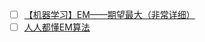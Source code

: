 * [ ] [【机器学习】EM——期望最大（非常详细）](https://zhuanlan.zhihu.com/p/78311644)
* [ ] [人人都懂EM算法](https://zhuanlan.zhihu.com/p/36331115)